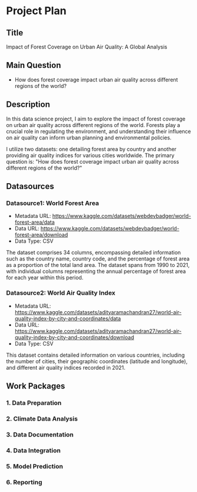 # Project Plan

## Title

<!-- Give your project a short title. -->

Impact of Forest Coverage on Urban Air Quality: A Global Analysis

## Main Question

<!-- Think about one main question you want to answer based on the data. -->

- How does forest coverage impact urban air quality across different regions of the world?

## Description

<!-- Describe your data science project in max. 200 words. Consider writing about why and how you attempt it. -->

In this data science project, I aim to explore the impact of forest coverage on urban air quality across different regions of the world. Forests play a crucial role in regulating the environment, and understanding their influence on air quality can inform urban planning and environmental policies.

I utilize two datasets: one detailing forest area by country and another providing air quality indices for various cities worldwide. The primary question is: "How does forest coverage impact urban air quality across different regions of the world?"

## Datasources

<!-- Describe each datasources you plan to use in a section. Use the prefic "DatasourceX" where X is the id of the datasource. -->

### Datasource1: World Forest Area

- Metadata URL: https://www.kaggle.com/datasets/webdevbadger/world-forest-area/data
- Data URL: https://www.kaggle.com/datasets/webdevbadger/world-forest-area/download
- Data Type: CSV

The dataset comprises 34 columns, encompassing detailed information such as the country name, country code, and the percentage of forest area as a proportion of the total land area. The dataset spans from 1990 to 2021, with individual columns representing the annual percentage of forest area for each year within this period.

### Datasource2: World Air Quality Index

- Metadata URL: https://www.kaggle.com/datasets/adityaramachandran27/world-air-quality-index-by-city-and-coordinates/data
- Data URL: https://www.kaggle.com/datasets/adityaramachandran27/world-air-quality-index-by-city-and-coordinates/download
- Data Type: CSV

This dataset contains detailed information on various countries, including the number of cities, their geographic coordinates (latitude and longitude), and different air quality indices recorded in 2021.

## Work Packages

<!-- List of work packages ordered sequentially, each pointing to an issue with more details. -->

### 1. Data Preparation

### 2. Climate Data Analysis

### 3. Data Documentation

### 4. Data Integration

### 5. Model Prediction

### 6. Reporting

[i1]: https://github.com/jvalue/made-template/issues/1
